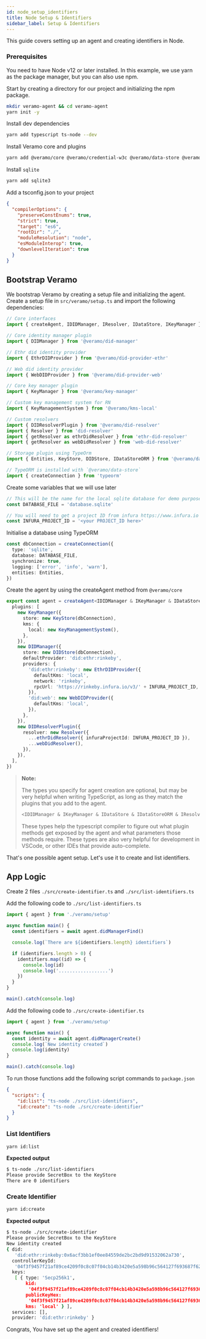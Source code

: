 ```yaml
---
id: node_setup_identifiers
title: Node Setup & Identifiers
sidebar_label: Setup & Identifiers
---
```


This guide covers setting up an agent and creating identifiers in Node.

### Prerequisites

You need to have Node v12 or later installed. In this example, we use yarn as the package manager, but you can also use npm.

Start by creating a directory for our project and initializing the npm package.

```bash
mkdir veramo-agent && cd veramo-agent
yarn init -y
```

Install dev dependencies

```bash
yarn add typescript ts-node --dev
```

Install Veramo core and plugins

```bash
yarn add @veramo/core @veramo/credential-w3c @veramo/data-store @veramo/did-manager @veramo/did-provider-ethr @veramo/did-provider-web @veramo/did-resolver @veramo/key-manager @veramo/kms-local ethr-did-resolver web-did-resolver
```

Install `sqlite`

```bash
yarn add sqlite3
```

Add a tsconfig.json to your project

```json
{
  "compilerOptions": {
    "preserveConstEnums": true,
    "strict": true,
    "target": "es6",
    "rootDir": "./",
    "moduleResolution": "node",
    "esModuleInterop": true,
    "downlevelIteration": true
  }
}
```

## Bootstrap Veramo

We bootstrap Veramo by creating a setup file and initializing the agent. Create a setup file in `src/veramo/setup.ts` and import the following dependencies:

```typescript
// Core interfaces
import { createAgent, IDIDManager, IResolver, IDataStore, IKeyManager } from '@veramo/core'

// Core identity manager plugin
import { DIDManager } from '@veramo/did-manager'

// Ethr did identity provider
import { EthrDIDProvider } from '@veramo/did-provider-ethr'

// Web did identity provider
import { WebDIDProvider } from '@veramo/did-provider-web'

// Core key manager plugin
import { KeyManager } from '@veramo/key-manager'

// Custom key management system for RN
import { KeyManagementSystem } from '@veramo/kms-local'

// Custom resolvers
import { DIDResolverPlugin } from '@veramo/did-resolver'
import { Resolver } from 'did-resolver'
import { getResolver as ethrDidResolver } from 'ethr-did-resolver'
import { getResolver as webDidResolver } from 'web-did-resolver'

// Storage plugin using TypeOrm
import { Entities, KeyStore, DIDStore, IDataStoreORM } from '@veramo/data-store'

// TypeORM is installed with `@veramo/data-store`
import { createConnection } from 'typeorm'
```

Create some variables that we will use later

```ts
// This will be the name for the local sqlite database for demo purposes
const DATABASE_FILE = 'database.sqlite'

// You will need to get a project ID from infura https://www.infura.io
const INFURA_PROJECT_ID = '<your PROJECT_ID here>'
```

Initialise a database using TypeORM

```ts
const dbConnection = createConnection({
  type: 'sqlite',
  database: DATABASE_FILE,
  synchronize: true,
  logging: ['error', 'info', 'warn'],
  entities: Entities,
})
```

Create the agent by using the createAgent method from `@veramo/core`

```ts
export const agent = createAgent<IDIDManager & IKeyManager & IDataStore & IDataStoreORM & IResolver>({
  plugins: [
    new KeyManager({
      store: new KeyStore(dbConnection),
      kms: {
        local: new KeyManagementSystem(),
      },
    }),
    new DIDManager({
      store: new DIDStore(dbConnection),
      defaultProvider: 'did:ethr:rinkeby',
      providers: {
        'did:ethr:rinkeby': new EthrDIDProvider({
          defaultKms: 'local',
          network: 'rinkeby',
          rpcUrl: 'https://rinkeby.infura.io/v3/' + INFURA_PROJECT_ID,
        }),
        'did:web': new WebDIDProvider({
          defaultKms: 'local',
        }),
      },
    }),
    new DIDResolverPlugin({
      resolver: new Resolver({
        ...ethrDidResolver({ infuraProjectId: INFURA_PROJECT_ID }),
        ...webDidResolver(),
      }),
    }),
  ],
})
```

> **Note:**
> 
> The types you specify for agent creation are optional, but may be very helpful when writing TypeScript, as long as they
> match the plugins that you add to the agent.
>
> ```typescript
> <IDIDManager & IKeyManager & IDataStore & IDataStoreORM & IResolver>
> ```
>
> These types help the typescript compiler to figure out what plugin methods get exposed by the agent and what parameters
> those methods require. These types are also very helpful for development in VSCode, or other IDEs that provide
> auto-complete.

That's one possible agent setup. Let's use it to create and list identifiers.

## App Logic

Create 2 files `./src/create-identifier.ts` and `./src/list-identifiers.ts`

Add the following code to `./src/list-identifiers.ts`

```ts
import { agent } from './veramo/setup'

async function main() {
  const identifiers = await agent.didManagerFind()

  console.log(`There are ${identifiers.length} identifiers`)

  if (identifiers.length > 0) {
    identifiers.map((id) => {
      console.log(id)
      console.log('..................')
    })
  }
}

main().catch(console.log)
```

Add the following code to `./src/create-identifier.ts`

```ts
import { agent } from './veramo/setup'

async function main() {
  const identity = await agent.didManagerCreate()
  console.log(`New identity created`)
  console.log(identity)
}

main().catch(console.log)
```

To run those functions add the following script commands to `package.json`

```json
{
  "scripts": {
    "id:list": "ts-node ./src/list-identifiers",
    "id:create": "ts-node ./src/create-identifier"
  }
}
```

### List Identifiers

```bash
yarn id:list
```

**Expected output**

```bash
$ ts-node ./src/list-identifiers
Please provide SecretBox to the KeyStore
There are 0 identifiers
```

### Create Identifier

```bash
yarn id:create
```

**Expected output**

```bash
$ ts-node ./src/create-identifier
Please provide SecretBox to the KeyStore
New identity created
{ did:
   'did:ethr:rinkeby:0x6acf3bb1ef0ee84559de2bc2bd9d91532062a730',
  controllerKeyId:
   '04f3f9457f21af89ce4209f0c8c07f04cb14b3420e5a598b96c564127f693687f6273ed52896c91d59b443f260a34e37742f8f35a1a6beafa08ccbc66df363bd44',
  keys:
   [ { type: 'Secp256k1',
       kid:
        '04f3f9457f21af89ce4209f0c8c07f04cb14b3420e5a598b96c564127f693687f6273ed52896c91d59b443f260a34e37742f8f35a1a6beafa08ccbc66df363bd44',
       publicKeyHex:
        '04f3f9457f21af89ce4209f0c8c07f04cb14b3420e5a598b96c564127f693687f6273ed52896c91d59b443f260a34e37742f8f35a1a6beafa08ccbc66df363bd44',
       kms: 'local' } ],
  services: [],
  provider: 'did:ethr:rinkeby' }
```

Congrats, You have set up the agent and created identifiers!
